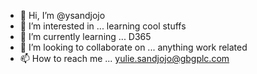 - 👋 Hi, I’m @ysandjojo
- 👀 I’m interested in ... learning cool stuffs
- 🌱 I’m currently learning ... D365
- 💞️ I’m looking to collaborate on ... anything work related
- 📫 How to reach me ... yulie.sandjojo@gbgplc.com

<!---
ysandjojo/ysandjojo is a ✨ special ✨ repository because its `README.md` (this file) appears on your GitHub profile.
You can click the Preview link to take a look at your changes.
--->
